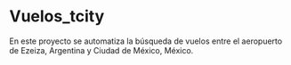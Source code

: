 # Vuelos_tcity

En este proyecto se automatiza la búsqueda de vuelos entre el aeropuerto de Ezeiza, Argentina y Ciudad de México, México.
